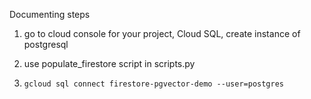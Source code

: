 Documenting steps

1. go to cloud console for your project, Cloud SQL, create instance of postgresql

2. use populate_firestore script in scripts.py

3. `gcloud sql connect firestore-pgvector-demo --user=postgres `